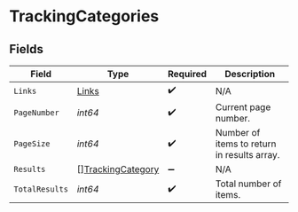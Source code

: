 # TrackingCategories


## Fields

| Field                                                         | Type                                                          | Required                                                      | Description                                                   |
| ------------------------------------------------------------- | ------------------------------------------------------------- | ------------------------------------------------------------- | ------------------------------------------------------------- |
| `Links`                                                       | [Links](../../models/shared/links.md)                         | :heavy_check_mark:                                            | N/A                                                           |
| `PageNumber`                                                  | *int64*                                                       | :heavy_check_mark:                                            | Current page number.                                          |
| `PageSize`                                                    | *int64*                                                       | :heavy_check_mark:                                            | Number of items to return in results array.                   |
| `Results`                                                     | [][TrackingCategory](../../models/shared/trackingcategory.md) | :heavy_minus_sign:                                            | N/A                                                           |
| `TotalResults`                                                | *int64*                                                       | :heavy_check_mark:                                            | Total number of items.                                        |